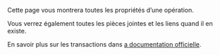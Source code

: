 Cette page vous montrera toutes les propriétés d’une opération.

Vous verrez également toutes les pièces jointes et les liens quand il en existe.

En savoir plus sur les transactions dans [a documentation officielle](https://docs.firefly-iii.org/concepts/transactions).